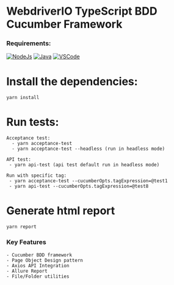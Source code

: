 # WebdriverIO TypeScript BDD Cucumber Framework

### Requirements:

[![NodeJs](https://img.shields.io/badge/-NodeJS%20v18%20OR%20later-%23339933?logo=npm)](https://nodejs.org/en/download/)
[![Java](https://img.shields.io/badge/-Java%20JDK-%23007396?logo=java&logoColor=black&)](https://www.oracle.com/java/technologies/downloads/)
[![VSCode](https://img.shields.io/badge/-Visual%20Studio%20Code-%233178C6?logo=visual-studio-code)](https://code.visualstudio.com/download)

# Install the dependencies:

```
yarn install
```

# Run tests:

```
Acceptance test:
  - yarn acceptance-test
  - yarn acceptance-test --headless (run in headless mode)

API test:
 - yarn api-test (api test default run in headless mode)

Run with specific tag:
 - yarn acceptance-test --cucumberOpts.tagExpression=@test1
 - yarn api-test --cucumberOpts.tagExpression=@test8

```

# Generate html report

```
yarn report
```

### Key Features

    - Cucumber BDD framework
    - Page Object Design pattern
    - Axios API Integration
    - Allure Report
    - File/Folder utilities
